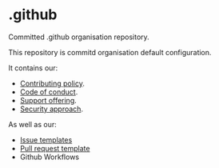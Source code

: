 # .github

Committed .github organisation repository.

This repository is commitd organisation default configuration.

It contains our:

- [Contributing policy](https://github.com/commitd/.github/blob/main/CONTRIBUTING.md).
- [Code of conduct](https://github.com/commitd/.github/blob/main/CODE_OF_CONDUCT.md).
- [Support offering](https://github.com/commitd/.github/blob/main/SUPPORT.md).
- [Security approach](https://github.com/commitd/.github/blob/main/SECURITY.md).

As well as our:

- [Issue templates](https://github.com/commitd/.github/blob/main/.github/ISSUE_TEMPLATES)
- [Pull request template](https://github.com/commitd/.github/blob/main/.github/PULL_REQUEST_TEMPLATE)
- Github Workflows


